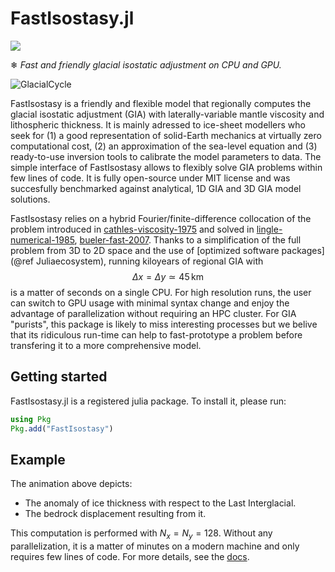 # FastIsostasy.jl

[![](https://img.shields.io/badge/docs-dev-lightblue.svg)](https://janjereczek.github.io/FastIsostasy.jl/dev/)

❄ *Fast and friendly glacial isostatic adjustment on CPU and GPU.*

![GlacialCycle](docs/src/assets/isl-ice6g-N=128.gif)

FastIsostasy is a friendly and flexible model that regionally computes the glacial isostatic adjustment (GIA) with laterally-variable mantle viscosity and lithospheric thickness. It is mainly adressed to ice-sheet modellers who seek for (1) a good representation of solid-Earth mechanics at virtually zero computational cost, (2) an approximation of the sea-level equation and (3) ready-to-use inversion tools to calibrate the model parameters to data. The simple interface of FastIsostasy allows to flexibly solve GIA problems within few lines of code. It is fully open-source under MIT license and was succesfully benchmarked against analytical, 1D GIA and 3D GIA model solutions.

FastIsostasy relies on a hybrid Fourier/finite-difference collocation of the problem introduced in [cathles-viscosity-1975](@cite) and solved in [lingle-numerical-1985](@cite), [bueler-fast-2007](@cite). Thanks to a simplification of the full problem from 3D to 2D space and the use of [optimized software packages](@ref Juliaecosystem), running kiloyears of regional GIA with $$\Delta x = \Delta y \simeq 45 \, \mathrm{km}$$ is a matter of seconds on a single CPU. For high resolution runs, the user can switch to GPU usage with minimal syntax change and enjoy the advantage of parallelization without requiring an HPC cluster. For GIA "purists", this package is likely to miss interesting processes but we belive that its ridiculous run-time can help to fast-prototype a problem before transfering it to a more comprehensive model.


## Getting started

FastIsostasy.jl is a registered julia package. To install it, please run:

```julia
using Pkg
Pkg.add("FastIsostasy")
```

## Example

The animation above depicts:
- The anomaly of ice thickness with respect to the Last Interglacial.
- The bedrock displacement resulting from it.

This computation is performed with $N_{x} = N_{y} = 128$. Without any parallelization, it is a matter of minutes on a modern machine and only requires few lines of code. For more details, see the [docs](https://janjereczek.github.io/FastIsostasy.jl/dev/).